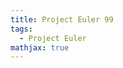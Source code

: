 ```yaml
---
title: Project Euler 99
tags:
  - Project Euler
mathjax: true
---
```

<escape><!-- more --></escape>

